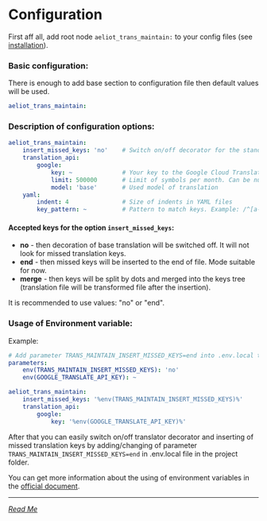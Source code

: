 Configuration
=============

First aff all, add root node `aeliot_trans_maintain:` to your config files (see [installation](installation.md)).

### Basic configuration:

There is enough to add base section to configuration file then default values will be used.

```yaml
aeliot_trans_maintain: 
```

### Description of configuration options:

```yaml
aeliot_trans_maintain:
    insert_missed_keys: 'no'    # Switch on/off decorator for the standard translator and define mode of inserting missed keys.
    translation_api:
        google:
            key: ~              # Your key to the Google Cloud Translate API
            limit: 500000       # Limit of symbols per month. Can be null. Limit ignored if value is empty (0 or null)
            model: 'base'       # Used model of translation
    yaml:
        indent: 4               # Size of indents in YAML files
        key_pattern: ~          # Pattern to match keys. Example: /^[a-zA-Z0-9_.-]+$/
```

#### Accepted keys for the option `insert_missed_keys`:

- **no** - then decoration of base translation will be switched off. It will not look for missed translation keys.
- **end** - then missed keys will be inserted to the end of file. Mode suitable for now.
- **merge** - then keys will be split by dots and merged into the keys tree (translation file will be transformed file after the insertion).

It is recommended to use values: "no" or "end".

### Usage of Environment variable:

Example:

```yaml
# Add parameter TRANS_MAINTAIN_INSERT_MISSED_KEYS=end into .env.local to switch on translator decorator and clear cache
parameters:
    env(TRANS_MAINTAIN_INSERT_MISSED_KEYS): 'no'
    env(GOOGLE_TRANSLATE_API_KEY): ~

aeliot_trans_maintain:
    insert_missed_keys: '%env(TRANS_MAINTAIN_INSERT_MISSED_KEYS)%'
    translation_api:
        google:
            key: '%env(GOOGLE_TRANSLATE_API_KEY)%'
```

After that you can easily switch on/off translator decorator and inserting of missed translation keys by adding/changing of parameter 
`TRANS_MAINTAIN_INSERT_MISSED_KEYS=end` in .env.local file in the project folder.

You can get more information about the using of environment variables in the [official document](https://symfony.com/doc/current/configuration/env_var_processors.html).


---
*[Read Me](../README.md)*
